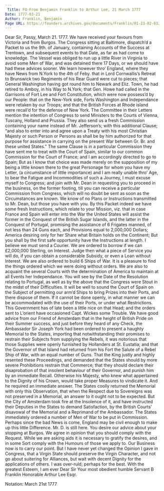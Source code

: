 ```yaml
---
 Title: FO-From Benjamin Franklin to Arthur Lee, 21 March 1777
Date: 1777-03-21
Author: Franklin, Benjamin
Page URL: https://founders.archives.gov/documents/Franklin/01-23-02-0328
---
```


Dear Sir,
Passy, March 21. 1777.
We have received your favours from Victoria and from Burgos.
The Congress sitting at Baltimore, dispatch’d a Packet to us the 9th. of January, containing Accounts of the Success at Trentown, and subsequent events to that Date, as far as had come to knowledge. The Vessel was obliged to run up a little River in Virginia to avoid some Men of War, and was detained there 17 Days, or we should have had these advices sooner. We learn however thro’ England, where they have News from N.York to the 4th of Feby. that in Lord Cornwallis’s Retreat to Brunswick two Regiments of his Rear Guard were cut to pieces; that General Washington having got round him to Newark and Eliz. Town, he had retired to Amboy, in his Way to N.York; that Gen. Howe had called in the Garrisons of Fort Lee and Fort Constitution, which were now possess’d by our People: that on the New-York side, Forts Washington and Independance were retaken by our Troops; and that the British Forces at Rhode island were recall’d for the defense of New York.
The Committee in their Letters mention the intention of Congress to send Ministers to the Courts of Vienna, Tuscany, Holland and Prussia. They also send us a fresh Commission containing your name instead of Mr. Jefferson’s; with this additional Clause; “and also to enter into and agree upon a Treaty with his most Christian Majesty or such Person or Persons as shall be by him authorized for that purpose for assistance in carrying on the present War between Gr. Br. and these united States.” The same Clause is in a particular Commission they have sent me to treat with the Court of Spain, similar to our common Commission for the Court of France; and I am accordingly directed to go to Spain; But as I know that choice was made merely on the supposition of my being a little known there to the great Personage for whom you have my Letter, (a circumstance of little importance) and I am really unable thro’ Age, to bear the Fatigue and Incommodities of such a Journey, I must excuse myself to Congress; and join with Mr. Dean in requesting you to proceed in the business, on the former footing, till you can receive a particular Commission from Congress, which will no doubt be sent as soon as the Circumstances are known.
We know of no Plans or Instructions transmitted to Mr. Dean, but those you have with you. By this Packet indeed we have some fresh Instructions, which relate to your Mission, viz. that in case France and Spain will enter into the War the United States will assist the former in the Conquest of the British Sugar Islands, and the latter in the Conquest of Portugal, promising the assistance of 6 Frigates manned, of not less than 24 Guns each, and Provisions equal to 2,000,000 Dollars; America desiring only for her Share what Britain holds on the Continent; But you shall by the first safe opportunity have the Instructions at length. I believe we must send a Courier.
We are ordered to borrow if we can £2,000,000 Sterling, on Interest. Judge then what a piece of Service you will do, if you can obtain a considerable Subsidy, or even a Loan without Interest.
We are also ordered to build 6 Ships of War. It is a pleasure to find the things ordered which we were doing without orders.
We are also to acquaint the several Courts with the determination of America to maintain at all Events her Independance. You will see by the Date of the Resolution relating to Portugal, as well as by the above that the Congress were Stout in the midst of their Difficulties.
It will be well to sound the Court of Spain on the Subject of permitting our arm’d Ships to bring Prizes into their Ports, and there dispose of them. If it cannot be done openly, in what manner we can be accommodated with the use of their Ports, or under what Restrictions. This Government has of late been a little nice on that Head; and the orders sent to L’orient have occasioned Capt. Wickes some Trouble.
We have good advice from our Friend of Amsterdam that in the height of British Pride on their Summer success, and just before they heard of any Check, the Ambassador Sir Joseph York had been ordered to present a haughty Memorial to the States, importing that notwithstanding their promises to restrain their Subjects from supplying the Rebels, it was notorious that those Supplies were openly furnished by Hollanders at St. Eustatia; and that the Governor of that Island had returned from his Fort the Salute of a Rebel Ship of War, with an equal number of Guns. That the King justly and highly resented these Proceedings, and demanded that the States should by more severe Prohibitions restrain that Commerce; that they should declare their disaprobation of that insolent behaviour of their Governor, and punish him by an immediate Recall. Otherwise his Majesty, who knew what appertained to the Dignity of his Crown, would take proper Measures to vindicate it. And he required an immediate answer. The States coolly returned the Memorial with only this Observation, that when the Respect due to Sovereigns was not preserved in a Memorial, an answer to it ought not to be expected. But the City of Amsterdam took fire at the Insolence of it, and have instructed their Deputies in the States to demand Satisfaction, by the British Courts’ disavowal of the Memorial and a Reprimand of the Ambassador. The States immediately ordered a number of Men of War to be put in Commission. Perhaps since the bad News is come, England may be civil enough to make up this little Difference.
Mr. D. is still here. You desire our advice about your stopping at Burgos. We agree in opinion that you should comply with the Request. While we are asking aids it is necessary to gratify the desires, and in some Sort comply with the Humours of those we apply to. Our Business now is to carry our point. But I have never yet changed the Opinion I gave in Congress, that a Virgin State should preserve the Virgin Character, and not go about suitering for Alliances, but wait with decent Dignity for the applications of others. I was over-ruld; perhaps for the best. With the greatest Esteem, I am ever Dear Sir Your most obedient humble Servant
B Franklin
Honorable Arthur Lee Esqr.
 
Notation: March 21st 1777

